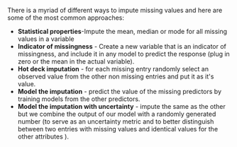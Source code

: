 There is a myriad of different ways to impute missing values and here are some of the most common approaches: 
- **Statistical properties**-Impute the mean, median or mode for all missing values in a variable
- **Indicator of missingness** - Create a new variable that is an indicator of missingness, and include it in any model to predict the response (plug in zero or the mean in the actual variable).
- **Hot deck imputation** - for each missing entry randomly select an observed value from the other non missing entries and put it as it's value.
- **Model the imputation** - predict the value of the missing predictors by training models from the other predictors.
- **Model the imputation with uncertainty** - impute the same as the other but we combine the output of our model with a randomly generated number (to serve as an uncertainty metric and to better distinguish between two entries with missing values and identical values for the other attributes ).  